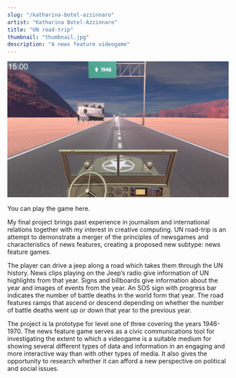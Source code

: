 ```yaml
---
slug: "/katharina-botel-azzinnaro"
artist: "Katharina Botel-Azzinnaro"
title: "UN road-trip"
thumbnail: "thumbnail.jpg"
description: "A news feature videogame"
---
```



![Two hands in the dark © Vincent van Gogh](image.png)

You can play the game here. 

My final project brings past experience in journalism and international relations together with my interest in creative computing. UN road-trip is an attempt to demonstrate a merger of the principles of newsgames and characteristics of news features, creating a proposed new subtype: news feature games. 

The player can drive a jeep along a road which takes them through the UN history. News clips playing on the Jeep’s radio give information of UN highlights from that year. Signs and billboards give information about the year and images of events from the year. An SOS sign with progress bar indicates the number of battle deaths in the world form that year. The road features ramps that ascend or descend depending on whether the number of battle deaths went up or down that year to the previous year. 

The project is la prototype for level one of three covering the years 1946-1970. The news feature game serves as a civic communications tool for investigating the extent to which a videogame is a suitable medium for showing several different types of data and information in an engaging and more interactive way than with other types of media. It also gives the opportunity to research whether it can afford a new perspective on political and social issues.
